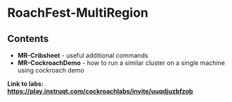 # RoachFest-MultiRegion
## Contents
- **MR-Cribsheet** - useful additional commands
- **MR-CockroachDemo** - how to run a similar cluster on a single machine using cockroach demo 

**Link to labs: https://play.instruqt.com/cockroachlabs/invite/uuqdjuzbfzob**
